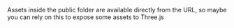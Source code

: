 Assets inside the public folder are available directly from the URL, so maybe you can rely on this to expose some assets to Three.js
